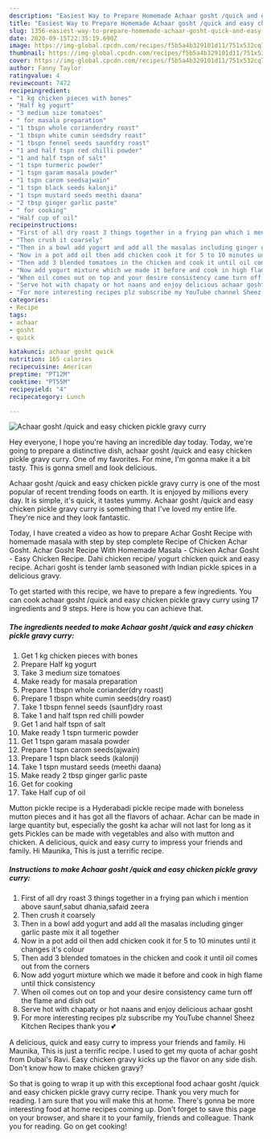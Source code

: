 ```yaml
---
description: "Easiest Way to Prepare Homemade Achaar gosht /quick and easy chicken pickle gravy curry"
title: "Easiest Way to Prepare Homemade Achaar gosht /quick and easy chicken pickle gravy curry"
slug: 1356-easiest-way-to-prepare-homemade-achaar-gosht-quick-and-easy-chicken-pickle-gravy-curry
date: 2020-09-15T22:35:19.690Z
image: https://img-global.cpcdn.com/recipes/f5b5a4b329101d11/751x532cq70/achaar-gosht-quick-and-easy-chicken-pickle-gravy-curry-recipe-main-photo.jpg
thumbnail: https://img-global.cpcdn.com/recipes/f5b5a4b329101d11/751x532cq70/achaar-gosht-quick-and-easy-chicken-pickle-gravy-curry-recipe-main-photo.jpg
cover: https://img-global.cpcdn.com/recipes/f5b5a4b329101d11/751x532cq70/achaar-gosht-quick-and-easy-chicken-pickle-gravy-curry-recipe-main-photo.jpg
author: Fanny Taylor
ratingvalue: 4
reviewcount: 7472
recipeingredient:
- "1 kg chicken pieces with bones"
- "Half kg yogurt"
- "3 medium size tomatoes"
- " for masala preparation"
- "1 tbspn whole corianderdry roast"
- "1 tbspn white cumin seedsdry roast"
- "1 tbspn fennel seeds saunfdry roast"
- "1 and half tspn red chilli powder"
- "1 and half tspn of salt"
- "1 tspn turmeric powder"
- "1 tspn garam masala powder"
- "1 tspn carom seedsajwain"
- "1 tspn black seeds kalonji"
- "1 tspn mustard seeds meethi daana"
- "2 tbsp ginger garlic paste"
- " for cooking"
- "Half cup of oil"
recipeinstructions:
- "First of all dry roast 3 things together in a frying pan which i mention above saunf,sabut dhania,safaid zeera"
- "Then crush it coarsely"
- "Then in a bowl add yogurt and add all the masalas including ginger garlic paste mix it all together"
- "Now in a pot add oil then add chicken cook it for 5 to 10 minutes until it changes it&#39;s colour"
- "Then add 3 blended tomatoes in the chicken and cook it until oil comes out from the corners"
- "Now add yogurt mixture which we made it before and cook in high flame until thick consistency"
- "When oil comes out on top and your desire consistency came turn off the flame and dish out"
- "Serve hot with chapaty or hot naans and enjoy delicious achaar gosht"
- "For more interesting recipes plz subscribe my YouTube channel Sheez Kitchen Recipes thank you 💕"
categories:
- Recipe
tags:
- achaar
- gosht
- quick

katakunci: achaar gosht quick 
nutrition: 165 calories
recipecuisine: American
preptime: "PT12M"
cooktime: "PT55M"
recipeyield: "4"
recipecategory: Lunch

---
```



![Achaar gosht /quick and easy chicken pickle gravy curry](https://img-global.cpcdn.com/recipes/f5b5a4b329101d11/751x532cq70/achaar-gosht-quick-and-easy-chicken-pickle-gravy-curry-recipe-main-photo.jpg)

Hey everyone, I hope you're having an incredible day today. Today, we're going to prepare a distinctive dish, achaar gosht /quick and easy chicken pickle gravy curry. One of my favorites. For mine, I'm gonna make it a bit tasty. This is gonna smell and look delicious.

Achaar gosht /quick and easy chicken pickle gravy curry is one of the most popular of recent trending foods on earth. It is enjoyed by millions every day. It is simple, it's quick, it tastes yummy. Achaar gosht /quick and easy chicken pickle gravy curry is something that I've loved my entire life. They're nice and they look fantastic.

Today, I have created a video as how to prepare Achar Gosht Recipe with homemade masala with step by step complete Recipe of Chicken Achar Gosht. Achar Gosht Recipe With Homemade Masala - Chicken Achar Gosht - Easy Chicken Recipe. Dahi chicken recipe/ yogurt chicken quick and easy recipe. Achari gosht is tender lamb seasoned with Indian pickle spices in a delicious gravy.


To get started with this recipe, we have to prepare a few ingredients. You can cook achaar gosht /quick and easy chicken pickle gravy curry using 17 ingredients and 9 steps. Here is how you can achieve that.

<!--inarticleads1-->

##### The ingredients needed to make Achaar gosht /quick and easy chicken pickle gravy curry:

1. Get 1 kg chicken pieces with bones
1. Prepare Half kg yogurt
1. Take 3 medium size tomatoes
1. Make ready  for masala preparation
1. Prepare 1 tbspn whole coriander(dry roast)
1. Prepare 1 tbspn white cumin seeds(dry roast)
1. Take 1 tbspn fennel seeds (saunf)dry roast
1. Take 1 and half tspn red chilli powder
1. Get 1 and half tspn of salt
1. Make ready 1 tspn turmeric powder
1. Get 1 tspn garam masala powder
1. Prepare 1 tspn carom seeds(ajwain)
1. Prepare 1 tspn black seeds (kalonji)
1. Take 1 tspn mustard seeds (meethi daana)
1. Make ready 2 tbsp ginger garlic paste
1. Get  for cooking
1. Take Half cup of oil


Mutton pickle recipe is a Hyderabadi pickle recipe made with boneless mutton pieces and it has got all the flavors of achaar. Achar can be made in large quantity but, especially the gosht ka achar will not last for long as it gets Pickles can be made with vegetables and also with mutton and chicken. A delicious, quick and easy curry to impress your friends and family. Hi Maunika, This is just a terrific recipe. 

<!--inarticleads2-->

##### Instructions to make Achaar gosht /quick and easy chicken pickle gravy curry:

1. First of all dry roast 3 things together in a frying pan which i mention above saunf,sabut dhania,safaid zeera
1. Then crush it coarsely
1. Then in a bowl add yogurt and add all the masalas including ginger garlic paste mix it all together
1. Now in a pot add oil then add chicken cook it for 5 to 10 minutes until it changes it&#39;s colour
1. Then add 3 blended tomatoes in the chicken and cook it until oil comes out from the corners
1. Now add yogurt mixture which we made it before and cook in high flame until thick consistency
1. When oil comes out on top and your desire consistency came turn off the flame and dish out
1. Serve hot with chapaty or hot naans and enjoy delicious achaar gosht
1. For more interesting recipes plz subscribe my YouTube channel Sheez Kitchen Recipes thank you 💕


A delicious, quick and easy curry to impress your friends and family. Hi Maunika, This is just a terrific recipe. I used to get my quota of achar gosht from Dubai&#39;s Ravi. Easy chicken gravy kicks up the flavor on any side dish. Don&#39;t know how to make chicken gravy? 

So that is going to wrap it up with this exceptional food achaar gosht /quick and easy chicken pickle gravy curry recipe. Thank you very much for reading. I am sure that you will make this at home. There's gonna be more interesting food at home recipes coming up. Don't forget to save this page on your browser, and share it to your family, friends and colleague. Thank you for reading. Go on get cooking!

